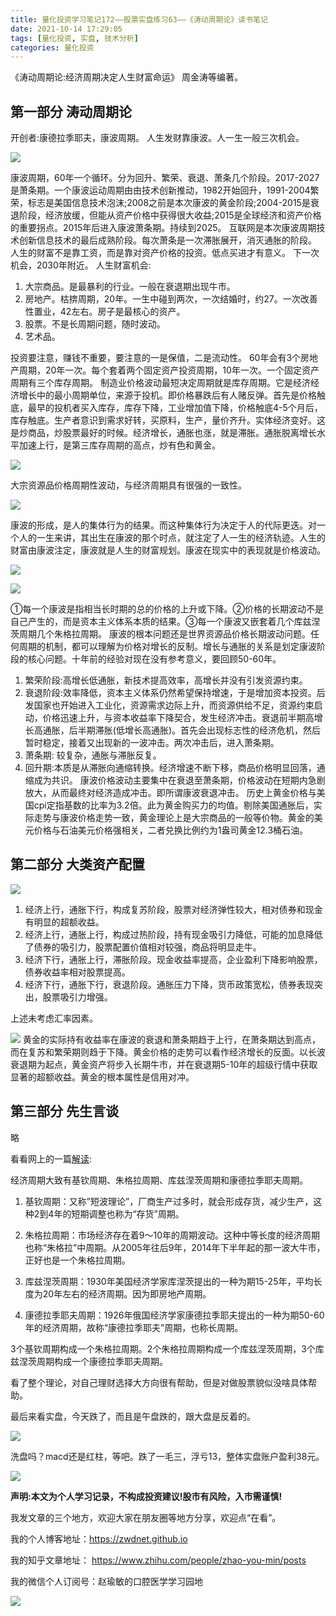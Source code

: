 ```yaml
---
title: 量化投资学习笔记172——股票实盘练习63——《涛动周期论》读书笔记
date: 2021-10-14 17:29:05
tags: [量化投资, 实盘, 技术分析]
categories: 量化投资
---
```

《涛动周期论:经济周期决定人生财富命运》 周金涛等编著。
## 第一部分 涛动周期论
开创者:康德拉季耶夫，康波周期。
人生发财靠康波。人一生一般三次机会。

![](https://zymblog-1258069789.cos.ap-chengdu.myqcloud.com/blog0178-QTLearn/142/01.jpg)

康波周期，60年一个循环。分为回升、繁荣、衰退、萧条几个阶段。2017-2027是萧条期。一个康波运动周期由由技术创新推动，1982开始回升，1991-2004繁荣，标志是美国信息技术泡沫;2008之前是本次康波的黄金阶段;2004-2015是衰退阶段，经济放缓，但能从资产价格中获得很大收益;2015是全球经济和资产价格的重要拐点。2015年后进入康波萧条期。持续到2025。
互联网是本次康波周期技术创新信息技术的最后成熟阶段。每次萧条是一次滞胀展开，消灭通胀的阶段。
人生的财富不是靠工资，而是靠对资产价格的投资。低点买进才有意义。
下一次机会，2030年附近。
人生财富机会:
1. 大宗商品。是最暴利的行业。一般在衰退期出现牛市。
2. 房地产。枯捹周期，20年。一生中碰到两次，一次结婚时，约27。一次改善性置业，42左右。房子是最核心的资产。
3. 股票。不是长周期问题，随时波动。
4. 艺术品。

投资要注意，赚钱不重要，要注意的一是保值，二是流动性。
60年会有3个房地产周期，20年一次。每个套着两个固定资产投资周期，10年一次。一个固定资产周期有三个库存周期。
制造业价格波动最短决定周期就是库存周期。它是经济经济增长中的最小周期单位，来源于投机。即价格暴跌后有人赌反弹。首先是价格触底，最早的投机者买入库存，库存下降，工业增加值下降，价格触底4-5个月后，库存触底。生产者意识到需求好转，买原料，生产，量价齐升。实体经济变好。这是炒商品，炒股票最好的时候。经济增长，通胀也涨，就是滞胀。通胀脱离增长水平加速上行，是第三库存周期的高点，炒有色和黄金。


![](https://zymblog-1258069789.cos.ap-chengdu.myqcloud.com/blog0178-QTLearn/142/02.jpg)

大宗资源品价格周期性波动，与经济周期具有很强的一致性。

![](https://zymblog-1258069789.cos.ap-chengdu.myqcloud.com/blog0178-QTLearn/142/03.jpg)

康波的形成，是人的集体行为的结果。而这种集体行为决定于人的代际更迭。对一个人的一生来讲，其出生在康波的那个时点，就注定了人一生的经济轨迹。人生的财富由康波注定，康波就是人生的财富规划。康波在现实中的表现就是价格波动。

![](https://zymblog-1258069789.cos.ap-chengdu.myqcloud.com/blog0178-QTLearn/142/04.jpg)

![](https://zymblog-1258069789.cos.ap-chengdu.myqcloud.com/blog0178-QTLearn/142/05.jpg)

①每一个康波是指相当长时期的总的价格的上升或下降。②价格的长期波动不是自己产生的，而是资本主义体系本质的结果。③每一个康波又嵌套着几个库兹涅茨周期几个朱格拉周期。
康波的根本问题还是世界资源品价格长期波动问题。任何周期的机制，都可以理解为价格对增长的反制。增长与通胀的关系是划定康波阶段的核心问题。十年前的经验对现在没有参考意义，要回顾50-60年。
1. 繁荣阶段:高增长低通胀，新技术提高效率，高增长并没有引发资源约束。
2. 衰退阶段:效率降低，资本主义体系仍然希望保持增速，于是增加资本投资。后发国家也开始进入工业化，资源需求边际上升，而资源供给不足，资源约束启动，价格迅速上升，与资本收益率下降契合，发生经济冲击。衰退前半期高增长高通胀，后半期滞胀(低增长高通胀)。首先会出现标志性的经济危机，然后暂时稳定，接着又出现新的一波冲击。两次冲击后，进入萧条期。
3. 萧条期: 较复杂，通胀与滞胀反复。
4. 回升期:本质是从滞胀向通缩转换。经济增速不断下移，商品价格明显回落，通缩成为共识。
康波价格波动主要集中在衰退至萧条期，价格波动在短期内急剧放大，从而最终对经济造成冲击。即所谓康波衰退冲击。
历史上黄金价格与美国cpi定指基数的比率为3.2倍。此为黄金购买力的均值。剔除美国通胀后，实际走势与康波价格走势一致，黄金理论上是大宗商品的一般等价物。黄金的美元价格与石油美元价格强相关，二者兑换比例约为1盎司黄金12.3桶石油。

## 第二部分 大类资产配置

![](https://zymblog-1258069789.cos.ap-chengdu.myqcloud.com/blog0178-QTLearn/142/06.jpg)

1. 经济上行，通胀下行，构成复苏阶段，股票对经济弹性较大，相对债券和现金有明显的超额收益。
2. 经济上行，通胀上行，构成过热阶段，持有现金吸引力降低，可能的加息降低了债券的吸引力，股票配置价值相对较强，商品将明显走牛。
3. 经济下行，通胀上行，滞胀阶段。现金收益率提高，企业盈利下降影响股票，债券收益率相对股票提高。
4. 经济下行，通胀下行，衰退阶段。通胀压力下降，货币政策宽松，债券表现突出，股票吸引力增强。

上述未考虑汇率因素。

![](https://zymblog-1258069789.cos.ap-chengdu.myqcloud.com/blog0178-QTLearn/142/07.jpg)
黄金的实际持有收益率在康波的衰退和萧条期趋于上行，在萧条期达到高点，而在复苏和繁荣期则趋于下降。黄金价格的走势可以看作经济增长的反面。以长波衰退期为起点，黄金资产将步入长期牛市，并在衰退期5-10年的超级行情中获取显著的超额收益。黄金的根本属性是信用对冲。

## 第三部分 先生言谈
略

看看网上的一篇[解读](https://www.zhihu.com/answer/855718864):

经济周期大致有基钦周期、朱格拉周期、库兹涅茨周期和康德拉季耶夫周期。

1. 基钦周期：又称”短波理论”，厂商生产过多时，就会形成存货，减少生产，这种2到4年的短期调整也称为“存货”周期。

2. 朱格拉周期：市场经济存在着9～10年的周期波动。这种中等长度的经济周期也称“朱格拉”中周期。从2005年往后9年，2014年下半年起的那一波大牛市，正好也是一个朱格拉周期。

3. 库兹涅茨周期：1930年美国经济学家库涅茨提出的一种为期15-25年，平均长度为20年左右的经济周期。因为即房地产周期。

4. 康德拉季耶夫周期：1926年俄国经济学家康德拉季耶夫提出的一种为期50-60年的经济周期，故称“康德拉季耶夫”周期，也称长周期。

3个基钦周期构成一个朱格拉周期。2个朱格拉周期构成一个库兹涅茨周期，3个库兹涅茨周期构成一个康德拉季耶夫周期。

看了整个理论，对自己理财选择大方向很有帮助，但是对做股票貌似没啥具体帮助。

最后来看实盘，今天跌了，而且是午盘跌的，跟大盘是反着的。

![](https://zymblog-1258069789.cos.ap-chengdu.myqcloud.com/blog0178-QTLearn/142/08.jpg)

洗盘吗？macd还是红柱，等吧。跌了一毛三，浮亏13，整体实盘账户盈利38元。

![](https://zymblog-1258069789.cos.ap-chengdu.myqcloud.com/blog0178-QTLearn/142/09.jpg)


**声明:本文为个人学习记录，不构成投资建议!股市有风险，入市需谨慎!**

我发文章的三个地方，欢迎大家在朋友圈等地方分享，欢迎点“在看”。

我的个人博客地址：https://zwdnet.github.io

我的知乎文章地址： https://www.zhihu.com/people/zhao-you-min/posts

我的微信个人订阅号：赵瑜敏的口腔医学学习园地


![](https://zymblog-1258069789.cos.ap-chengdu.myqcloud.com/other/wx.jpg)

